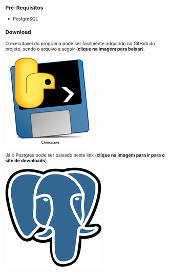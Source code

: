 ### Pré-Requisitos
* PostgreSQL 

### Download
O executavel do programa pode ser facilmente adquirido no GitHub do projeto, sendo o arquivo a seguir (**clique na imagem para baixar**).

[![Clinica.exe](images/exe.png)](https://github.com/fabricio-moura/Registro-Clinico/raw/master/Clinica.exe)

Já o Postgres pode ser baixado neste link (**clique na imagem para ir para o site de downloads**).

[![Postgres](images/postgres.png)](https://www.postgresql.org/download/)